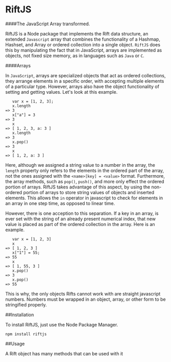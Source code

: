 # RiftJS

####The JavaScript Array transformed.

RiftJS is a Node package that implements the Rift data structure, an extended `Javascript` array that combines the functionality of a Hashmap, Hashset, and Array or ordered collection into a single object. `RiftJS` does this by manipulating the fact that in JavaScript, arrays are implemented as objects, not fixed size memory, as in languages such as `Java` or `C`.

####Arrays

In `JavaScript`, arrays are specialized objects that act as ordered collections, they arrange elements in a specific order, with accepting multiple elements of a particular type. However, arrays also have the object functionality of setting and getting values. Let's look at this example.

```
   var x = [1, 2, 3];
   x.length
=> 3
   x["a"] = 3
=> 3
   x
=> [ 1, 2, 3, a: 3 ]
   x.length
=> 3
   x.pop()
=> 3
   x
=> [ 1, 2, a: 3 ]
```

Here, although we assigned a string value to a number in the array, the `length` property only refers to the elements in the ordered part of the array, not the ones assigned with the `<name>[key] = <value>` format. Furthermore, the array methods, such as `pop()`, `push()`, and more only effect the ordered portion of arrays. RiftJS takes advantage of this aspect, by using the non-ordered portion of arrays to store string values of objects and inserted elements. This allows the `in` operator in javascript to check for elements in an array in one step time, as opposed to linear time.

However, there is one acception to this separation. If a key in an array, is ever set with the string of an already present numerical index, that new value is placed as part of the ordered collection in the array. Here is an example.

```
   var x = [1, 2, 3]
   x
=> [ 1, 2, 3 ]
   x["1"] = 55;
=> 55
   x
=> [ 1, 55, 3 ]
   x.pop()
=> 3
   x.pop()
=> 55
```

This is why, the only objects Rifts cannot work with are straight javascript numbers. Numbers must be wrapped in an object, array, or other form to be stringified properly.

##Installation

To install RiftJS, just use the Node Package Manager.

```
npm install riftjs
```

##Usage

A Rift object has many methods that can be used with it